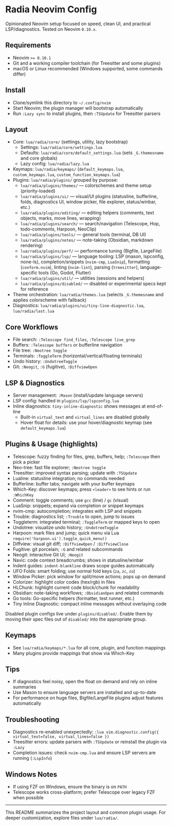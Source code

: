 # Radia Neovim Config

Opinionated Neovim setup focused on speed, clean UI, and practical LSP/diagnostics. Tested on Neovim `0.10.x`.

## Requirements
- Neovim `>= 0.10.1`
- Git and a working compiler toolchain (for Treesitter and some plugins)
- macOS or Linux recommended (Windows supported, some commands differ)

## Install
- Clone/symlink this directory to `~/.config/nvim`
- Start Neovim; the plugin manager will bootstrap automatically
- Run `:Lazy sync` to install plugins, then `:TSUpdate` for Treesitter parsers

## Layout
- Core: `lua/radia/core/` (settings, utility, lazy bootstrap)
  - Settings: `lua/radia/core/settings.lua`
  - Defaults: `lua/radia/core/default_settings.lua` (sets `_G.themesname` and core globals)
  - Lazy config: `lua/radia/lazy.lua`
- Keymaps: `lua/radia/keymaps/` (`default_keymaps.lua`, `custom_keymaps.lua`, `custom_function_keymaps.lua`)
- Plugins: `lua/radia/plugins/` grouped by purpose:
  - `lua/radia/plugins/themes/` — colorschemes and theme setup (priority-loaded)
  - `lua/radia/plugins/ui/` — visual/UI plugins (statusline, bufferline, folds, diagnostics UI, window picker, file explorer, status/winbar, etc.)
  - `lua/radia/plugins/editing/` — editing helpers (comments, text objects, marks, move lines, wrapping)
  - `lua/radia/plugins/search/` — search/navigation (Telescope, Hop, todo-comments, Harpoon, NeoClip)
  - `lua/radia/plugins/tools/` — general tools (terminal, DB UI)
  - `lua/radia/plugins/notes/` — note-taking (Obsidian, markdown rendering)
  - `lua/radia/plugins/perf/` — performance tuning (Bigfile, LargeFile)
  - `lua/radia/plugins/lsp/` — language tooling: LSP (mason, lspconfig, none-ls), completion/snippets (`nvim-cmp`, `LuaSnip`), formatting (`conform.nvim`), linting (`nvim-lint`), parsing (`treesitter`), language-specific tools (Go, Godot, Flutter)
  - `lua/radia/plugins/util/` — utilities (sessions and helpers)
  - `lua/radia/plugins/disabled/` — disabled or experimental specs kept for reference
- Theme orchestration: `lua/radia/themes.lua` (selects `_G.themesname` and applies colorscheme with fallback)
- Diagnostics: `lua/radia/plugins/ui/tiny-line-diagnostic.lua`, `lua/radia/last.lua`

## Core Workflows
- File search: `:Telescope find_files`, `:Telescope live_grep`
- Buffers: `:Telescope buffers` or bufferline navigation
- File tree: `:Neotree toggle`
- Terminals: `:ToggleTerm` (horizontal/vertical/floating terminals)
- Undo history: `:UndotreeToggle`
- Git: `:Neogit`, `:G` (fugitive), `:DiffviewOpen`

## LSP & Diagnostics
- Server management: `:Mason` (install/update language servers)
- LSP config: handled in `plugins/lsp/lspconfig.lua`
- Inline diagnostics: `tiny-inline-diagnostic` shows messages at end-of-line
  - Built-in `virtual_text` and `virtual_lines` are disabled globally
  - Hover float for details: use your hover/diagnostic keymap (see `default_keymaps.lua`)

## Plugins & Usage (highlights)
- Telescope: fuzzy finding for files, grep, buffers, help; `:Telescope` then pick a picker
- Neo-tree: fast file explorer; `:Neotree toggle`
- Treesitter: improved syntax parsing; update with `:TSUpdate`
- Lualine: statusline integration; no commands needed
- Bufferline: buffer tabs; navigate with your buffer keymaps
- Which-Key: discover keymaps; press `<leader>` to see hints or run `:WhichKey`
- Comment: toggle comments; use `gcc` (line) / `gc` (visual)
- LuaSnip: snippets; expand via completion or snippet keymaps
- nvim-cmp: autocompletion; integrates with LSP and snippets
- Trouble: diagnostics list; `:Trouble` to open, jump to issues
- Toggleterm: integrated terminal; `:ToggleTerm` or mapped keys to open
- Undotree: visualize undo history; `:UndotreeToggle`
- Harpoon: mark files and jump; quick menu via Lua `require('harpoon.ui').toggle_quick_menu()`
- Diffview: visual git diff; `:DiffviewOpen` / `:DiffviewClose`
- Fugitive: git porcelain; `:G` and related subcommands
- Neogit: interactive Git UI; `:Neogit`
- Navic: code context breadcrumbs; shows in statusline/winbar
- Indent guides: `indent-blankline` draws scope guides automatically
- UFO Folds: smart folding; use normal fold keys (`za`, `zc`, `zo`)
- Window Picker: pick window for split/move actions; pops up on demand
- Colorizer: highlight color codes (hex/rgb) in files
- HLChunk: highlight current code block/chunk for readability
- Obsidian: note-taking workflows; `:ObsidianOpen` and related commands
- Go tools: Go-specific helpers (formatter, test runner, etc.)
- Tiny Inline Diagnostic: compact inline messages without overlaying code

Disabled plugin configs live under `plugins/disabled/`. Enable them by moving their spec files out of `disabled/` into the appropriate group.

## Keymaps
- See `lua/radia/keymaps/*.lua` for all core, plugin, and function mappings
- Many plugins provide mappings that show via Which-Key

## Tips
- If diagnostics feel noisy, open the float on demand and rely on inline summaries
- Use Mason to ensure language servers are installed and up-to-date
- For performance on huge files, Bigfile/LargeFile plugins adjust features automatically

## Troubleshooting
- Diagnostics re-enabled unexpectedly: `:lua vim.diagnostic.config({ virtual_text=false, virtual_lines=false })`
- Treesitter errors: update parsers with `:TSUpdate` or reinstall the plugin via `:Lazy`
- Completion issues: check `nvim-cmp.lua` and ensure LSP servers are running (`:LspInfo`)

## Windows Notes
- If using FZF on Windows, ensure the binary is on `PATH`
- Telescope works cross-platform; prefer Telescope over legacy FZF when possible

---
This README summarizes the project layout and common plugin usage. For deeper customization, explore files under `lua/radia/`.


